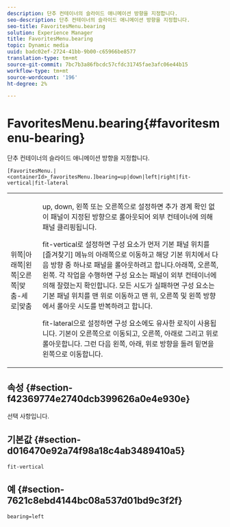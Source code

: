 ```yaml
---
description: 단추 컨테이너의 슬라이드 애니메이션 방향을 지정합니다.
seo-description: 단추 컨테이너의 슬라이드 애니메이션 방향을 지정합니다.
seo-title: FavoritesMenu.bearing
solution: Experience Manager
title: FavoritesMenu.bearing
topic: Dynamic media
uuid: badc02ef-2724-41bb-9b00-c65966be8577
translation-type: tm+mt
source-git-commit: 7bc7b3a86fbcdc57cfdc31745fae3afc06e44b15
workflow-type: tm+mt
source-wordcount: '196'
ht-degree: 2%

---
```



# FavoritesMenu.bearing{#favoritesmenu-bearing}

단추 컨테이너의 슬라이드 애니메이션 방향을 지정합니다.

`[FavoritesMenu.|<containerId>_favoritesMenu.]bearing=up|down|left|right|fit-vertical|fit-lateral`

<table id="table_2B109D2F91E64B5382B31921C3780FA5"> 
 <tbody> 
  <tr> 
   <td colname="col1"> <p><span class="codeph"> 위쪽|아래쪽|왼쪽|오른쪽|맞춤-세로|맞춤</span> </p> </td> 
   <td colname="col2"> <p> <span class="codeph"> up</span>, <span class="codeph"> down</span>, <span class="codeph"> 왼쪽</span> 또는 <span class="codeph"> 오른쪽</span>으로 설정하면 추가 경계 확인 없이 패널이 지정된 방향으로 롤아웃되어 외부 컨테이너에 의해 패널 클리핑됩니다. </p> <p><span class="codeph"> fit-vertical</span>로 설정하면 구성 요소가 먼저 기본 패널 위치를 [즐겨찾기] 메뉴의 아래쪽으로 이동하고 해당 기본 위치에서 다음 방향 중 하나로 패널을 롤아웃하려고 합니다.아래쪽, 오른쪽, 왼쪽. 각 작업을 수행하면 구성 요소는 패널이 외부 컨테이너에 의해 잘렸는지 확인합니다. 모든 시도가 실패하면 구성 요소는 기본 패널 위치를 맨 위로 이동하고 맨 위, 오른쪽 및 왼쪽 방향에서 롤아웃 시도를 반복하려고 합니다. </p> <p><span class="codeph"> fit-lateral</span>으로 설정하면 구성 요소에도 유사한 로직이 사용됩니다. 기본이 오른쪽으로 이동되고, 오른쪽, 아래로 그리고 위로 롤아웃합니다. 그런 다음 왼쪽, 아래, 위로 방향을 돌려 밑면을 왼쪽으로 이동합니다. </p> </td> 
  </tr> 
 </tbody> 
</table>

## 속성 {#section-f42369774e2740dcb399626a0e4e930e}

선택 사항입니다.

## 기본값 {#section-d016470e92a74f98a18c4ab3489410a5}

`fit-vertical`

## 예 {#section-7621c8ebd4144bc08a537d01bd9c3f2f}

`bearing=left`
